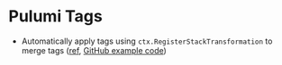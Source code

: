 # Pulumi Tags

* Automatically apply tags using `ctx.RegisterStackTransformation` to merge tags ([ref](https://www.pulumi.com/blog/automatically-enforcing-aws-resource-tagging-policies/#automatically-applying-tags), [GitHub example code](https://github.com/joeduffy/aws-tags-example))
```